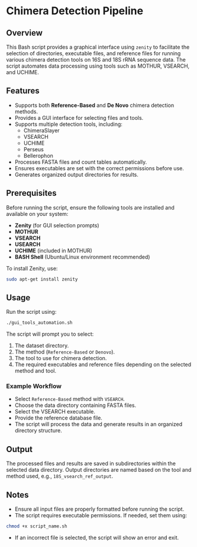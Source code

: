 # Chimera Detection Pipeline

## Overview
This Bash script provides a graphical interface using `zenity` to facilitate the selection of directories, executable files, and reference files for running various chimera detection tools on 16S and 18S rRNA sequence data. The script automates data processing using tools such as MOTHUR, VSEARCH, and UCHIME.

## Features
- Supports both **Reference-Based** and **De Novo** chimera detection methods.
- Provides a GUI interface for selecting files and tools.
- Supports multiple detection tools, including:
  - ChimeraSlayer
  - VSEARCH
  - UCHIME
  - Perseus
  - Bellerophon
- Processes FASTA files and count tables automatically.
- Ensures executables are set with the correct permissions before use.
- Generates organized output directories for results.

## Prerequisites
Before running the script, ensure the following tools are installed and available on your system:
- **Zenity** (for GUI selection prompts)
- **MOTHUR**
- **VSEARCH**
- **USEARCH**
- **UCHIME** (included in MOTHUR)
- **BASH Shell** (Ubuntu/Linux environment recommended)

To install Zenity, use:
```sh
sudo apt-get install zenity
```

## Usage
Run the script using:
```sh
./gui_tools_automation.sh
```
The script will prompt you to select:
1. The dataset directory.
2. The method (`Reference-Based` or `Denovo`).
3. The tool to use for chimera detection.
4. The required executables and reference files depending on the selected method and tool.

### Example Workflow
- Select `Reference-Based` method with `VSEARCH`.
- Choose the data directory containing FASTA files.
- Select the VSEARCH executable.
- Provide the reference database file.
- The script will process the data and generate results in an organized directory structure.

## Output
The processed files and results are saved in subdirectories within the selected data directory. Output directories are named based on the tool and method used, e.g., `18S_vsearch_ref_output`.

## Notes
- Ensure all input files are properly formatted before running the script.
- The script requires executable permissions. If needed, set them using:
```sh
chmod +x script_name.sh
```
- If an incorrect file is selected, the script will show an error and exit.


